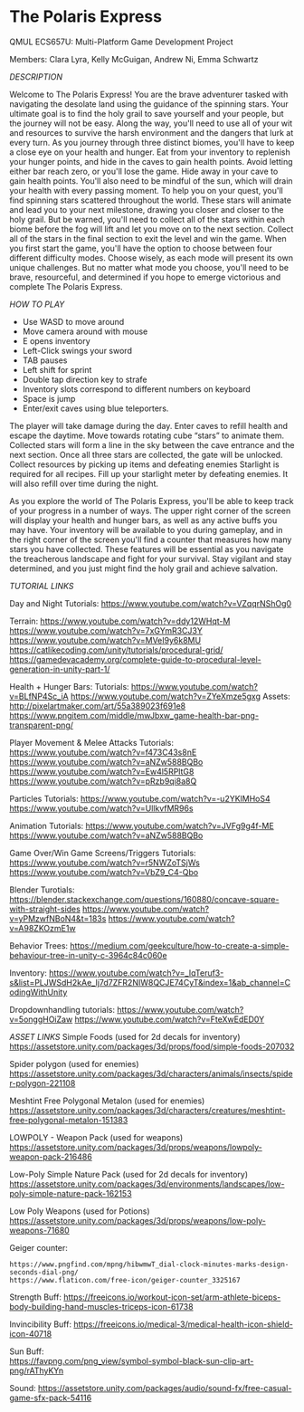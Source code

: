 # The Polaris Express
QMUL ECS657U: Multi-Platform Game Development Project

Members: Clara Lyra, Kelly McGuigan, Andrew Ni, Emma Schwartz

*DESCRIPTION*

Welcome to The Polaris Express! You are the brave adventurer tasked with navigating the desolate land using the guidance of the spinning stars. Your ultimate goal is to find the holy grail to save yourself and your people, but the journey will not be easy. Along the way, you'll need to use all of your wit and resources to survive the harsh environment and the dangers that lurk at every turn.
As you journey through three distinct biomes, you'll have to keep a close eye on your health and hunger. Eat from your inventory to replenish your hunger points, and hide in the caves to gain health points. Avoid letting either bar reach zero, or you'll lose the game. Hide away in your cave to gain health points.  You'll also need to be mindful of the sun, which will drain your health with every passing moment.
To help you on your quest, you'll find spinning stars scattered throughout the world. These stars will animate and lead you to your next milestone, drawing you closer and closer to the holy grail. But be warned, you'll need to collect all of the stars within each biome before the fog will lift and let you move on to the next section. Collect all of the stars in the final section to exit the level and win the game.
When you first start the game, you'll have the option to choose between four different difficulty modes. Choose wisely, as each mode will present its own unique challenges. But no matter what mode you choose, you'll need to be brave, resourceful, and determined if you hope to emerge victorious and complete The Polaris Express.


*HOW  TO PLAY* 
-	Use WASD to move around
-	Move camera around with mouse
-	E opens inventory
-	Left-Click swings your sword
-	TAB pauses
-	Left shift for sprint
-	Double tap direction key to strafe
-	Inventory slots correspond to different numbers on keyboard
-	Space is jump
-	Enter/exit caves using blue teleporters.

The player will take damage during the day. Enter caves to refill health and escape the daytime. Move towards rotating cube “stars” to animate them. Collected stars will form a line in the sky between the cave entrance and the next section. Once all three stars are collected, the gate will be unlocked. Collect resources by picking up items and defeating enemies Starlight is required for all recipes. Fill up your starlight meter by defeating enemies. It will also refill over time during the night.

As you explore the world of The Polaris Express, you'll be able to keep track of your progress in a number of ways. The upper right corner of the screen will display your health and hunger bars, as well as any active buffs you may have. Your inventory will be available to you during gameplay, and in the right corner of the screen you'll find a counter that measures how many stars you have collected. These features will be essential as you navigate the treacherous landscape and fight for your survival. Stay vigilant and stay determined, and you just might find the holy grail and achieve salvation.

*TUTORIAL LINKS* 

Day and Night Tutorials: 
	https://www.youtube.com/watch?v=VZqqrNShOg0

Terrain: 
	https://www.youtube.com/watch?v=ddy12WHqt-M
	https://www.youtube.com/watch?v=7xGYmR3CJ3Y
	https://www.youtube.com/watch?v=MVeI9y6k8MU
	https://catlikecoding.com/unity/tutorials/procedural-grid/
	https://gamedevacademy.org/complete-guide-to-procedural-level-generation-in-unity-part-1/

Health + Hunger Bars: 
	Tutorials:
	https://www.youtube.com/watch?v=BLfNP4Sc_iA
	https://www.youtube.com/watch?v=ZYeXmze5gxg
	Assets:
	http://pixelartmaker.com/art/55a389023f691e8
	https://www.pngitem.com/middle/mwJbxw_game-health-bar-png-transparent-png/
	
Player Movement & Melee Attacks Tutorials:
	https://www.youtube.com/watch?v=f473C43s8nE
	https://www.youtube.com/watch?v=aNZw588BQBo
	https://www.youtube.com/watch?v=Ew4l5RPltG8
	https://www.youtube.com/watch?v=pRzb9qi8a8Q
	
Particles Tutorials:
	https://www.youtube.com/watch?v=-u2YKlMHoS4
	https://www.youtube.com/watch?v=UllkvfMR96s

Animation Tutorials:
	https://www.youtube.com/watch?v=JVFg9g4f-ME
	https://www.youtube.com/watch?v=aNZw588BQBo

Game Over/Win Game Screens/Triggers Tutorials:
	https://www.youtube.com/watch?v=r5NWZoTSjWs
	https://www.youtube.com/watch?v=VbZ9_C4-Qbo

Blender Turotials:
	https://blender.stackexchange.com/questions/160880/concave-square-with-straight-sides
	https://www.youtube.com/watch?v=yPMzwfNBoN4&t=183s
	https://www.youtube.com/watch?v=A98ZKOzmE1w
	
Behavior Trees:
	https://medium.com/geekculture/how-to-create-a-simple-behaviour-tree-in-unity-c-3964c84c060e
	
Inventory:
	https://www.youtube.com/watch?v=_IqTeruf3-s&list=PLJWSdH2kAe_Ij7d7ZFR2NIW8QCJE74CyT&index=1&ab_channel=CodingWithUnity

Dropdownhandling tutorials: 
	https://www.youtube.com/watch?v=5onggHOiZaw
	https://www.youtube.com/watch?v=FteXwEdED0Y
	
*ASSET LINKS* 
Simple Foods (used for 2d decals for inventory)
	https://assetstore.unity.com/packages/3d/props/food/simple-foods-207032

Spider polygon (used for enemies)
	https://assetstore.unity.com/packages/3d/characters/animals/insects/spider-polygon-221108

Meshtint Free Polygonal Metalon (used for enemies)
	https://assetstore.unity.com/packages/3d/characters/creatures/meshtint-free-polygonal-metalon-151383

LOWPOLY - Weapon Pack (used for weapons)
	https://assetstore.unity.com/packages/3d/props/weapons/lowpoly-weapon-pack-216486

Low-Poly Simple Nature Pack (used for 2d decals for inventory)
	https://assetstore.unity.com/packages/3d/environments/landscapes/low-poly-simple-nature-pack-162153

Low Poly Weapons (used for Potions)
	https://assetstore.unity.com/packages/3d/props/weapons/low-poly-weapons-71680
	
Geiger counter:

	https://www.pngfind.com/mpng/hibwmwT_dial-clock-minutes-marks-design-seconds-dial-png/
	https://www.flaticon.com/free-icon/geiger-counter_3325167

Strength Buff:
	https://freeicons.io/workout-icon-set/arm-athlete-biceps-body-building-hand-muscles-triceps-icon-61738

Invincibility Buff:
	https://freeicons.io/medical-3/medical-health-icon-shield-icon-40718

Sun Buff:  
	https://favpng.com/png_view/symbol-symbol-black-sun-clip-art-png/rAThyKYn

Sound:
	https://assetstore.unity.com/packages/audio/sound-fx/free-casual-game-sfx-pack-54116
